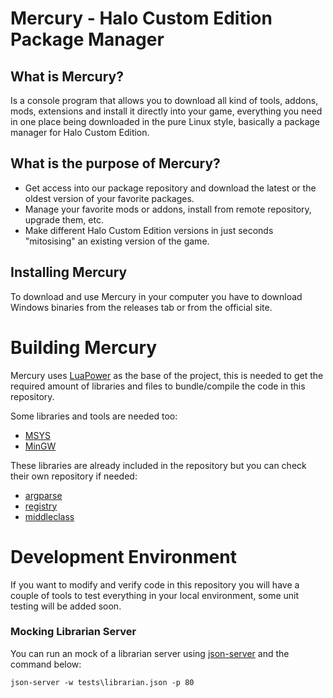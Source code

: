 
# Mercury - Halo Custom Edition Package Manager

## What is Mercury?
Is a console program that allows you to download all kind of tools, addons, mods, extensions and install it directly into your game, everything you need in one place being downloaded in the pure Linux style, basically a package manager for Halo Custom Edition.

## What is the purpose of Mercury?
 - Get access into our package repository and download the latest or the oldest version of your favorite packages.
 - Manage your favorite mods or addons, install from remote repository, upgrade them, etc.
 - Make different Halo Custom Edition versions in just seconds "mitosising" an existing version of the game.

## Installing Mercury
To download and use Mercury in your computer you have to download Windows binaries from the releases tab or from the official site.

# Building Mercury
Mercury uses [LuaPower](https://luapower.com) as the base of the project, this is needed to get the required amount of libraries and files to bundle/compile the code in this repository.

Some libraries and tools are needed too:
- [MSYS](http://www.mingw.org/wiki/MSYS)
- [MinGW](http://mingw-w64.org/doku.php)

These libraries are already included in the repository but you can check their own repository if needed:
- [argparse](https://github.com/luarocks/argparse)
- [registry](https://github.com/Tieske/registry)
- [middleclass](https://github.com/kikito/middleclass)

# Development Environment
If you want to modify and verify code in this repository you will have a couple of tools to
test everything in your local environment, some unit testing will be added soon.

### Mocking Librarian Server
You can run an mock of a librarian server using [json-server](https://github.com/typicode/json-server) and the command below:
```
json-server -w tests\librarian.json -p 80
```
